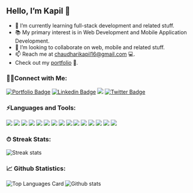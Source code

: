 ## Hello, I’m Kapil 👋

- 🌱 I’m currently learning full-stack development and related stuff.
- 📚 My primary interest is in Web Development and Mobile Application Development.
- 💞️ I’m looking to collaborate on web, mobile and related stuff.
- 📫 Reach me at chaudharikapil16@gmail.com 💻.
- Check out my [portfolio](https://my-developer-portfolio-kapil551.vercel.app/) 👦.

### 🤝🏻Connect with Me:

[![Portfolio Badge](https://img.shields.io/badge/My_Developer_Portfolio-9146FF?style=for-the-badge&logo=hyper&logoColor=white)](https://my-developer-portfolio-kapil551.vercel.app/)
[![Linkedin Badge](https://img.shields.io/badge/LinkedIn-0077B5?style=for-the-badge&logo=linkedin&logoColor=white)](https://www.linkedin.com/in/kapil-chaudhary-9aa7a1183/)
[![](https://img.shields.io/badge/Gmail-E50914?style=for-the-badge&logo=gmail&logoColor=white)](mailto:chaudharikapil16@gmail.com)
[![Twitter Badge](https://img.shields.io/badge/Twitter-1DA1F2?style=for-the-badge&logo=twitter&logoColor=white)](https://twitter.com/Kc9280)

### ⚡Languages and Tools:

![](https://img.shields.io/badge/CSS3-1572B6?style=for-the-badge&logo=css3&logoColor=white)
![](https://img.shields.io/badge/HTML5-E34F26?style=for-the-badge&logo=html5&logoColor=white)
![](https://img.shields.io/badge/JavaScript-323330?style=for-the-badge&logo=javascript&logoColor=F7DF1E)
![](https://img.shields.io/badge/TypeScript-007ACC?style=for-the-badge&logo=typescript&logoColor=white)
![](https://img.shields.io/badge/React-20232A?style=for-the-badge&logo=react&logoColor=61DAFB)
![](https://img.shields.io/badge/Redux-593D88?style=for-the-badge&logo=redux&logoColor=white)
![](https://img.shields.io/badge/next.js-000000?style=for-the-badge&logo=nextdotjs&logoColor=white)
![](https://img.shields.io/badge/Tailwind_CSS-38B2AC?style=for-the-badge&logo=tailwind-css&logoColor=white)
![](https://img.shields.io/badge/Express.js-000000?style=for-the-badge&logo=express&logoColor=white)
![](https://img.shields.io/badge/Node.js-339933?style=for-the-badge&logo=nodedotjs&logoColor=white)
![](https://img.shields.io/badge/MongoDB-4EA94B?style=for-the-badge&logo=mongodb&logoColor=white)
![](https://img.shields.io/badge/React_Native-20232A?style=for-the-badge&logo=react&logoColor=61DAFB)
![](https://img.shields.io/badge/GitHub-100000?style=for-the-badge&logo=github&logoColor=white)
![](https://img.shields.io/badge/Figma-F24E1E?style=for-the-badge&logo=figma&logoColor=white)
![](https://img.shields.io/badge/Postman-FF6C37?style=for-the-badge&logo=Postman&logoColor=white)

### ⏱ Streak Stats:

![Streak stats](https://github-readme-streak-stats.herokuapp.com/?user=kapil551&theme=tokyonight&show_icons=true&count_private=true)

### 📈 Github Statistics:

![Top Languages Card](https://github-readme-stats.vercel.app/api/top-langs/?username=kapil551&layout=compact&theme=tokyonight&show_icons=true&count_private=true)
![Github stats](https://github-readme-stats.vercel.app/api?username=kapil551&theme=tokyonight&show_icons=true&count_private=true)

<!---
kapil551/kapil551 is a ✨ special ✨ repository because its `README.md` (this file) appears on your GitHub profile.
You can click the Preview link to take a look at your changes.
--->
